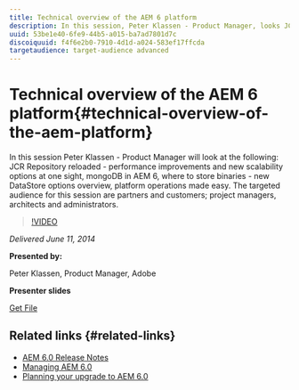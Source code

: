 ```yaml
---
title: Technical overview of the AEM 6 platform
description: In this session, Peter Klassen - Product Manager, looks JCR Repository reloaded, performance improvements, and new scalability options.
uuid: 53be1e40-6fe9-44b5-a015-ba7ad7801d7c
discoiquuid: f4f6e2b0-7910-4d1d-a024-583ef17ffcda
targetaudience: target-audience advanced
---
```

# Technical overview of the AEM 6 platform{#technical-overview-of-the-aem-platform}

In this session Peter Klassen - Product Manager will look at the following: JCR Repository reloaded - performance improvements and new scalability options at one sight, mongoDB in AEM 6, where to store binaries - new DataStore options overview, platform operations made easy. The targeted audience for this session are partners and customers; project managers, architects and administrators.

>[!VIDEO](https://video.tv.adobe.com/v/19517/?quality=9)

*Delivered June 11, 2014*

**Presented by:**

Peter Klassen, Product Manager, Adobe

**Presenter slides**

[Get File](assets/aem6-platform-whatsnew.pdf)

## Related links {#related-links}

* [AEM 6.0 Release Notes](http://docs.adobe.com/content/docs/en/aem/6-0/release-notes.html)
* [Managing AEM 6.0](http://docs.adobe.com/docs/en/aem/6-0/manage.html)
* [Planning your upgrade to AEM 6.0](http://docs.adobe.com/content/docs/en/aem/6-0/deploy/upgrade/planning.html)
